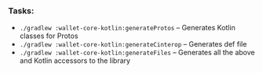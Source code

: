 ### Tasks:

- `./gradlew :wallet-core-kotlin:generateProtos` – Generates Kotlin classes for Protos
- `./gradlew :wallet-core-kotlin:generateCinterop` – Generates def file
- `./gradlew :wallet-core-kotlin:generateFiles` – Generates all the above and Kotlin accessors to the library
